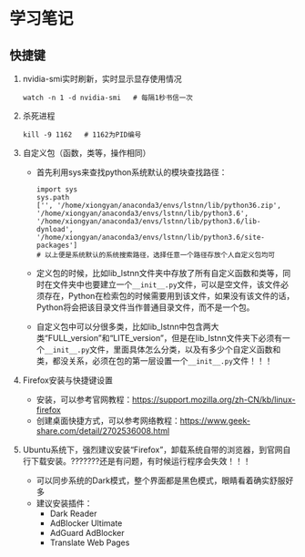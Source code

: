 # 学习笔记

## 快捷键

1. nvidia-smi实时刷新，实时显示显存使用情况

   `watch -n 1 -d nvidia-smi   # 每隔1秒书信一次`

2. 杀死进程

   `kill -9 1162   # 1162为PID编号`

3. 自定义包（函数，类等，操作相同）

   - 首先利用sys来查找python系统默认的模块查找路径：

     ```
     import sys
     sys.path
     ['', '/home/xiongyan/anaconda3/envs/lstnn/lib/python36.zip', '/home/xiongyan/anaconda3/envs/lstnn/lib/python3.6', '/home/xiongyan/anaconda3/envs/lstnn/lib/python3.6/lib-dynload', '/home/xiongyan/anaconda3/envs/lstnn/lib/python3.6/site-packages']
     # 以上便是系统默认的系统搜索路径，选择任意一个路径存放个人自定义包均可
     ```

   - 定义包的时候，比如lib_lstnn文件夹中存放了所有自定义函数和类等，同时在文件夹中也要建立一个`__init__.py`文件，可以是空文件，该文件必须存在，Python在检索包的时候需要用到该文件，如果没有该文件的话，Python将会把该目录文件当作普通目录文件，而不是一个包。

   - 自定义包中可以分很多类，比如lib_lstnn中包含两大类“FULL_version”和“LITE_version”，但是在lib_lstnn文件夹下必须有一个`__init__.py`文件，里面具体怎么分类，以及有多少个自定义函数和类，都没关系，必须在包的第一层设置一个`__init__.py`文件！！！
   
4. Firefox安装与快捷键设置

   - 安装，可以参考官网教程：https://support.mozilla.org/zh-CN/kb/linux-firefox
   - 创建桌面快捷方式，可以参考网络教程：https://www.geek-share.com/detail/2702536008.html
   
5. Ubuntu系统下，强烈建议安装“Firefox”，卸载系统自带的浏览器，到官网自行下载安装。???????还是有问题，有时候运行程序会失效！！！

   - 可以同步系统的Dark模式，整个界面都是黑色模式，眼睛看着确实舒服好多
   - 建议安装插件：
     - Dark Reader
     - AdBlocker Ultimate
     - AdGuard AdBlocker
     - Translate Web Pages
